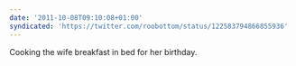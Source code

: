 ```yaml
---
date: '2011-10-08T09:10:08+01:00'
syndicated: 'https://twitter.com/roobottom/status/122583794866855936'
---
```

Cooking the wife breakfast in bed for her birthday.
